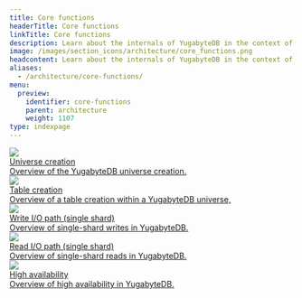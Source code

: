 ```yaml
---
title: Core functions
headerTitle: Core functions
linkTitle: Core functions
description: Learn about the internals of YugabyteDB in the context of the core database functions.
image: /images/section_icons/architecture/core_functions.png
headcontent: Learn about the internals of YugabyteDB in the context of the core database functions.
aliases:
  - /architecture/core-functions/
menu:
  preview:
    identifier: core-functions
    parent: architecture
    weight: 1107
type: indexpage
---
```

<div class="row">
  <div class="col-12 col-md-6 col-lg-12 col-xl-6">
    <a class="section-link icon-offset" href="universe-creation/">
      <div class="head">
        <img class="icon" src="/images/section_icons/architecture/core_functions/universe.png" aria-hidden="true" />
        <div class="title">Universe creation</div>
      </div>
      <div class="body">
        Overview of the YugabyteDB universe creation.
      </div>
    </a>
  </div>

  <div class="col-12 col-md-6 col-lg-12 col-xl-6">
    <a class="section-link icon-offset" href="table-creation/">
      <div class="head">
        <img class="icon" src="/images/section_icons/architecture/core_functions/table.png" aria-hidden="true" />
        <div class="title">Table creation</div>
      </div>
      <div class="body">
        Overview of a table creation within a YugabyteDB universe,
      </div>
    </a>
  </div>

  <div class="col-12 col-md-6 col-lg-12 col-xl-6">
    <a class="section-link icon-offset" href="write-path/">
      <div class="head">
        <img class="icon" src="/images/section_icons/architecture/core_functions/write.png" aria-hidden="true" />
        <div class="title">Write I/O path (single shard)</div>
      </div>
      <div class="body">
        Overview of single-shard writes in YugabyteDB.
      </div>
    </a>
  </div>

  <div class="col-12 col-md-6 col-lg-12 col-xl-6">
    <a class="section-link icon-offset" href="read-path/">
      <div class="head">
        <img class="icon" src="/images/section_icons/architecture/core_functions/read.png" aria-hidden="true" />
        <div class="title">Read I/O path (single shard)</div>
      </div>
      <div class="body">
        Overview of single-shard reads in YugabyteDB.
      </div>
    </a>
  </div>

  <div class="col-12 col-md-6 col-lg-12 col-xl-6">
    <a class="section-link icon-offset" href="high-availability/">
      <div class="head">
        <img class="icon" src="/images/section_icons/architecture/core_functions/ha.png" aria-hidden="true" />
        <div class="title">High availability</div>
      </div>
      <div class="body">
        Overview of  high availability in YugabyteDB.
      </div>
    </a>
  </div>
</div>
